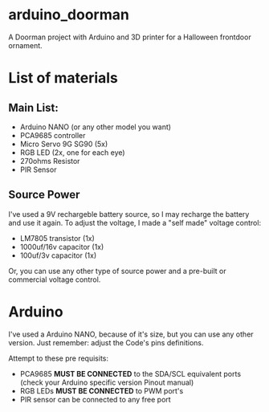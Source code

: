 # arduino_doorman
A Doorman project with Arduino and 3D printer for a Halloween frontdoor ornament.

# List of materials

## Main List:
- Arduino NANO (or any other model you want)
- PCA9685 controller
- Micro Servo 9G SG90 (5x)
- RGB LED (2x, one for each eye)
- 270ohms Resistor
- PIR Sensor

## Source Power
I've used a 9V rechargeble battery source, so I may recharge the battery and use it again.
To adjust the voltage, I made a "self made" voltage control:
- LM7805 transistor (1x)
- 1000uf/16v capacitor (1x)
- 100uf/3v capacitor (1x)

Or, you can use any other type of source power and a pre-built or commercial voltage control.

# Arduino
I've used a Arduino NANO, because of it's size, but you can use any other version.
Just remember: adjust the Code's pins definitions.

Attempt to these pre requisits:
- PCA9685 **MUST BE CONNECTED** to the SDA/SCL equivalent ports (check your Arduino specific version Pinout manual)
- RGB LEDs **MUST BE CONNECTED** to PWM port's
- PIR sensor can be connected to any free port
